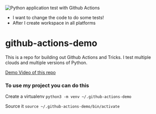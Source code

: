![Python application test with Github Actions](https://github.com/noahgift/github-actions-demo/workflows/Python%20application%20test%20with%20Github%20Actions/badge.svg)

* I want to change the code to do some tests!
* After I create workspace in all platforms

# github-actions-demo
This is a repo for building out Github Actions and Tricks.  I test multiple clouds and multiple versions of Python.


[Demo Video of this repo](https://www.youtube.com/watch?v=4gbUYOgALik)

### To use my project you can do this

Create a virtualenv
```python3 -m venv ~/.github-actions-demo```

Source it
```source ~/.github-actions-demo/bin/activate```
